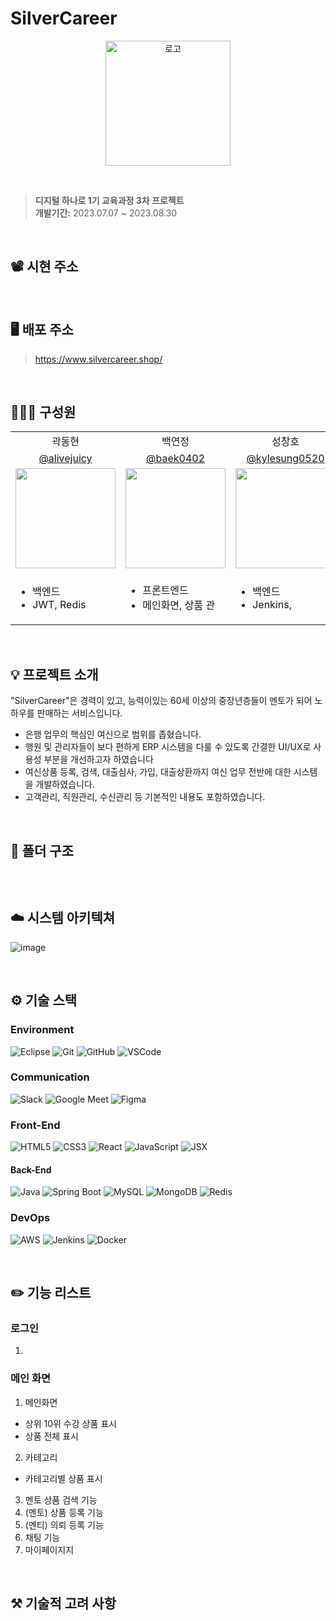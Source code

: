 # SilverCareer 

<p align="center"><img src="https://github.com/silverCareer/.github/assets/84756243/9190517a-bc37-4cdd-810b-b4f8acca051b" alt="로고" width="200px"></p>

<br>

> **디지털 하나로 1기 교육과정 3차 프로젝트**<br>
> **개발기간:** 2023.07.07 ~ 2023.08.30</p>

<br>

## 📽️ 시현 주소
> 

<br>

## 🖥️ 배포 주소
> https://www.silvercareer.shop/

<br>

## 🙋🏻‍♀️ 구성원
<table>
    <tr>
        <td align="center">곽동현</td>
        <td align="center">백연정</td>
        <td align="center">성창호</td>
        <td align="center">정재헌</td>
        <td align="center">한성훈</td>
    </tr>
  <tr>
        <td align="center"><a href="https://github.com/alivejuicy">@alivejuicy</a></td>
        <td align="center"><a href="https://github.com/baek0402">@baek0402</a></td>
        <td align="center"><a href="https://github.com/kylesung0520">@kylesung0520</a></td>
        <td align="center"><a href="https://github.com/drdd1120">@drdd1120</a></td>
        <td align="center"><a href="https://github.com/seonghunhan">@seonghunhan</a></td>
    </tr>
    <tr>
        <td align="center"><span> <img width="160px" src="https://github.com/silverCareer/.github/assets/84756243/077401f6-6932-477a-9cb5-bb6b43652689" ></span></td>
        <td align="center"><span> <img width="160px" src="https://github.com/silverCareer/.github/assets/84756243/151bfc38-cba9-40f8-8626-e02cb54037ce" ></span></td>
        <td align="center"><span> <img width="160px" src="https://github.com/silverCareer/.github/assets/84756243/e9e8311c-c6f6-4b1a-a93a-082a3629416a" ></span></td>
        <td align="center"><span> <img width="160px" src="https://github.com/silverCareer/.github/assets/84756243/171be7f2-4751-471f-98bb-c273bd672f11" ></span></td>
        <td align="center"><span> <img width="160px" src="https://github.com/silverCareer/.github/assets/84756243/bd0b3ad7-5feb-487e-bbfb-5c0140cc0835" ></span></td>
    </tr>
    <tr>
        <td>
            <ul>
                <li>백엔드</li>
                <li>JWT, Redis</li>
            </ul>
        </td>
      <td>
            <ul>
                <li>프론트엔드</li>
                <li>메인화면, 상품 관</li>
            </ul>
      </td>
      <td>
          <ul>
              <li>백엔드</li>
              <li>Jenkins, </li>
          </ul>
      </td>
      <td>
          <ul>
              <li>백엔드</li>
              <li>api</li>
          </ul>
      </td>
      <td>
          <ul>
              <li>프론트엔드</li>
              <li></li>
          </ul>
      </td>      
    </tr>
</table>

<br>

## 💡 프로젝트 소개
"SilverCareer"은 경력이 있고, 능력이있는 60세 이상의 중장년층들이 멘토가 되어 노하우를 판매하는 서비스입니다. <br>

- 은행 업무의 핵심인 여신으로 범위를 좁혔습니다.
- 행원 및 관리자들이 보다 편하게 ERP 시스템을 다룰 수 있도록 간결한 UI/UX로 사용성 부분을 개선하고자 하였습니다
- 여신상품 등록, 검색, 대출심사, 가입, 대출상환까지 여신 업무 전반에 대한 시스템을 개발하였습니다.
- 고객관리, 직원관리, 수신관리 등 기본적인 내용도 포함하였습니다.

<br>

## 📂 폴더 구조
```

```
<br>


## ☁️ 시스템 아키텍쳐
![image](https://github.com/silverCareer/.github/assets/84756243/0e80c7fc-e762-4315-91cb-b755ba271150)

<br>

## ⚙️ 기술 스택
### Environment
![Eclipse](https://img.shields.io/badge/Eclipse-2C2255.svg?style=for-the-badge&logo=Eclipse&logoColor=white)
![Git](https://img.shields.io/badge/git-F05032.svg?style=for-the-badge&logo=git&logoColor=white)
![GitHub](https://img.shields.io/badge/github-181717.svg?style=for-the-badge&logo=github&logoColor=white)
![VSCode](https://img.shields.io/badge/VSCode-007ACC.svg?style=for-the-badge&logo=visual-studio-code&logoColor=white)
### Communication
![Slack](https://img.shields.io/badge/Slack-4A154B?style=for-the-badge&logo=slack&logoColor=white)
![Google Meet](https://img.shields.io/badge/Google%20Meet-00897B?style=for-the-badge&logo=google-meet&logoColor=white)
![Figma](https://img.shields.io/badge/Figma-F24E1E?style=for-the-badge&logo=figma&logoColor=white)
### Front-End
![HTML5](https://img.shields.io/badge/html5-%23E34F26.svg?style=for-the-badge&logo=html5&logoColor=white)
![CSS3](https://img.shields.io/badge/css3-%231572B6.svg?style=for-the-badge&logo=css3&logoColor=white)
![React](https://img.shields.io/badge/React-61DAFB.svg?style=for-the-badge&logo=react&logoColor=white)
![JavaScript](https://img.shields.io/badge/javascript-F7DF1E.svg?style=for-the-badge&logo=javascript&logoColor=black)
![JSX](https://img.shields.io/badge/JSX-%23f0c700.svg?style=for-the-badge&logo=react&logoColor=white)
#### Back-End
![Java](https://img.shields.io/badge/java-%23ED8B00.svg?style=for-the-badge&logo=openjdk&logoColor=white)
![Spring Boot](https://img.shields.io/badge/Spring%20Boot-6DB33F.svg?style=for-the-badge&logo=spring-boot&logoColor=white)
![MySQL](https://img.shields.io/badge/mysql-4479A1.svg?style=for-the-badge&logo=mysql&logoColor=white)
![MongoDB](https://img.shields.io/badge/MongoDB-47A248?style=for-the-badge&logo=mongodb&logoColor=white)
![Redis](https://img.shields.io/badge/Redis-DC382D?style=for-the-badge&logo=redis&logoColor=white)
### DevOps
![AWS](https://img.shields.io/badge/AWS-%23FF9900.svg?style=for-the-badge&logo=amazon-aws&logoColor=white)
![Jenkins](https://img.shields.io/badge/Jenkins-D24939?style=for-the-badge&logo=jenkins&logoColor=white)
![Docker](https://img.shields.io/badge/Docker-2496ED?style=for-the-badge&logo=docker&logoColor=white)

<br>

## ✏️ 기능 리스트
### 로그인
1. 

### 메인 화면
1. 메인화면
- 상위 10위 수강 상품 표시
- 상품 전체 표시
2. 카테고리
- 카테고리별 상품 표시
3. 멘토 상품 검색 기능
4. (멘토) 상품 등록 기능
5. (멘티) 의뢰 등록 기능
6. 채팅 기능
7. 마이페이지지

<br>

## ⚒️ 기술적 고려 사항
